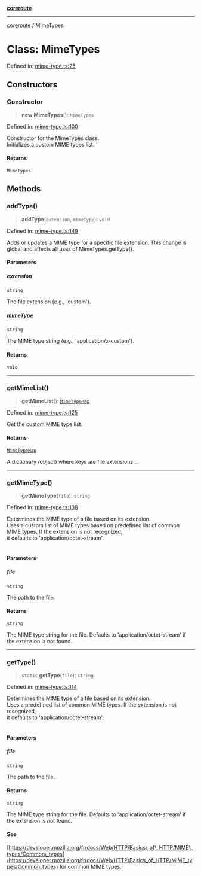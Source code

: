 [**coreroute**](../README.md)

***

[coreroute](../globals.md) / MimeTypes

# Class: MimeTypes

Defined in: [mime-type.ts:25](https://github.com/cmames/CoreRoute/blob/34fca531a4b922d9286707719d461be29f19fea2/src/mime-type.ts#L25)

## Constructors

### Constructor

> **new MimeTypes**(): `MimeTypes`

Defined in: [mime-type.ts:100](https://github.com/cmames/CoreRoute/blob/34fca531a4b922d9286707719d461be29f19fea2/src/mime-type.ts#L100)

Constructor for the MimeTypes class.<br>
Initializes a custom MIME types list.<br>

#### Returns

`MimeTypes`

## Methods

### addType()

> **addType**(`extension`, `mimeType`): `void`

Defined in: [mime-type.ts:149](https://github.com/cmames/CoreRoute/blob/34fca531a4b922d9286707719d461be29f19fea2/src/mime-type.ts#L149)

Adds or updates a MIME type for a specific file extension.
This change is global and affects all uses of MimeTypes.getType().

#### Parameters

##### extension

`string`

The file extension (e.g., 'custom').

##### mimeType

`string`

The MIME type string (e.g., 'application/x-custom').

#### Returns

`void`

***

### getMimeList()

> **getMimeList**(): [`MimeTypeMap`](../type-aliases/MimeTypeMap.md)

Defined in: [mime-type.ts:125](https://github.com/cmames/CoreRoute/blob/34fca531a4b922d9286707719d461be29f19fea2/src/mime-type.ts#L125)

Get the custom MIME type list.

#### Returns

[`MimeTypeMap`](../type-aliases/MimeTypeMap.md)

A dictionary (object) where keys are file extensions ...

***

### getMimeType()

> **getMimeType**(`file`): `string`

Defined in: [mime-type.ts:138](https://github.com/cmames/CoreRoute/blob/34fca531a4b922d9286707719d461be29f19fea2/src/mime-type.ts#L138)

Determines the MIME type of a file based on its extension.<br>
Uses a custom list of MIME types based on predefined list of common MIME types. If the extension is not recognized,<br>
it defaults to 'application/octet-stream'.<br>
<br>

#### Parameters

##### file

`string`

The path to the file.

#### Returns

`string`

The MIME type string for the file.
                 Defaults to 'application/octet-stream' if the extension is not found.

***

### getType()

> `static` **getType**(`file`): `string`

Defined in: [mime-type.ts:114](https://github.com/cmames/CoreRoute/blob/34fca531a4b922d9286707719d461be29f19fea2/src/mime-type.ts#L114)

Determines the MIME type of a file based on its extension.<br>
Uses a predefined list of common MIME types. If the extension is not recognized,<br>
it defaults to 'application/octet-stream'.<br>
<br>

#### Parameters

##### file

`string`

The path to the file.

#### Returns

`string`

The MIME type string for the file.
                 Defaults to 'application/octet-stream' if the extension is not found.

#### See

[https://developer.mozilla.org/fr/docs/Web/HTTP/Basics\_of\_HTTP/MIME\_types/Common\_types](https://developer.mozilla.org/fr/docs/Web/HTTP/Basics_of_HTTP/MIME_types/Common_types) for common MIME types.
